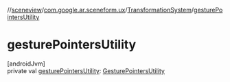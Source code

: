//[sceneview](../../../index.md)/[com.google.ar.sceneform.ux](../index.md)/[TransformationSystem](index.md)/[gesturePointersUtility](gesture-pointers-utility.md)

# gesturePointersUtility

[androidJvm]\
private val [gesturePointersUtility](gesture-pointers-utility.md): [GesturePointersUtility](../-gesture-pointers-utility/index.md)
